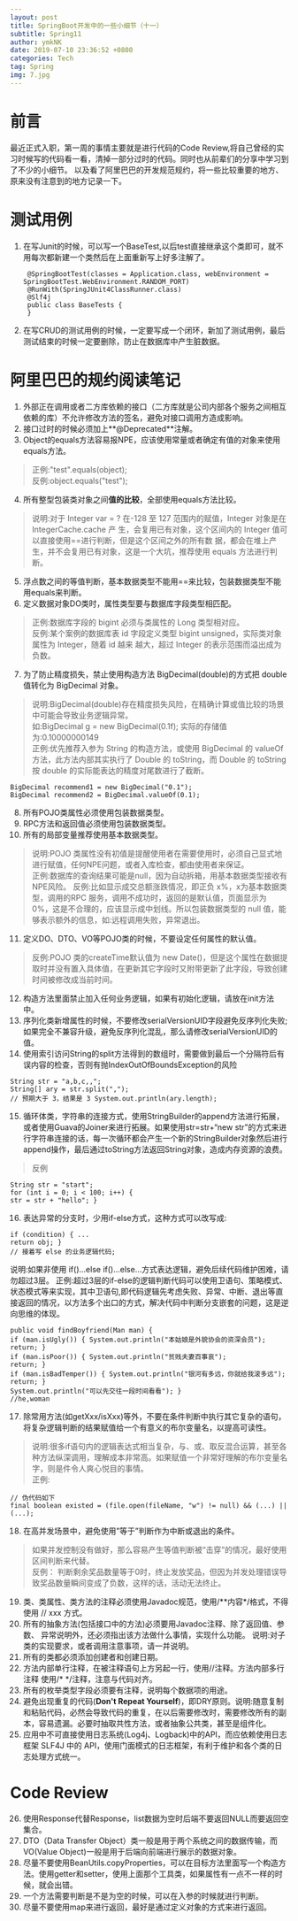 ```yaml
---
layout: post
title: SpringBoot开发中的一些小细节（十一）
subtitle: Spring11
author: ymkNK
date: 2019-07-10 23:36:52 +0800
categories: Tech
tag: Spring
img: 7.jpg
---
```

# 前言
最近正式入职，第一周的事情主要就是进行代码的Code Review,将自己曾经的实习时候写的代码看一看，清掉一部分过时的代码。同时也从前辈们的分享中学习到了不少的小细节。
以及看了阿里巴巴的开发规范规约，将一些比较重要的地方、原来没有注意到的地方记录一下。


# 测试用例

1. 在写Junit的时候，可以写一个BaseTest,以后test直接继承这个类即可，就不用每次都新建一个类然后在上面重新写上好多注解了。


		@SpringBootTest(classes = Application.class, webEnvironment = SpringBootTest.WebEnvironment.RANDOM_PORT)  
		@RunWith(SpringJUnit4ClassRunner.class)  
		@Slf4j  
		public class BaseTests {
		}


2. 在写CRUD的测试用例的时候，一定要写成一个闭环，新加了测试用例，最后测试结束的时候一定要删除，防止在数据库中产生脏数据。

# 阿里巴巴的规约阅读笔记

1. 外部正在调用或者二方库依赖的接口（二方库就是公司内部各个服务之间相互依赖的库）不允许修改方法的签名，避免对接口调用方造成影响。
2. 接口过时的时候必须加上**@Deprecated**注解。
3. Object的equals方法容易报NPE，应该使用常量或者确定有值的对象来使用equals方法。
>正例:"test".equals(object);  
>反例:object.equals("test");	

4. 所有整型包装类对象之间**值的比较**，全部使用equals方法比较。
>说明:对于 Integer var = ? 在-128 至 127 范围内的赋值，Integer 对象是在 IntegerCache.cache 产 生，会复用已有对象，这个区间内的 Integer 值可以直接使用==进行判断，但是这个区间之外的所有数 据，都会在堆上产生，并不会复用已有对象，这是一个大坑，推荐使用 equals 方法进行判断。

5. 浮点数之间的等值判断，基本数据类型不能用==来比较，包装数据类型不能用equals来判断。
6. 定义数据对象DO类时，属性类型要与数据库字段类型相匹配。
>正例:数据库字段的 bigint 必须与类属性的 Long 类型相对应。  
>反例:某个案例的数据库表 id 字段定义类型 bigint unsigned，实际类对象属性为 Integer，随着 id 越来 越大，超过 Integer 的表示范围而溢出成为负数。

7. 为了防止精度损失，禁止使用构造方法 BigDecimal(double)的方式把 double 值转化为 BigDecimal 对象。 
>说明:BigDecimal(double)存在精度损失风险，在精确计算或值比较的场景中可能会导致业务逻辑异常。   
>如:BigDecimal g = new BigDecimal(0.1f); 实际的存储值为:0.10000000149  
>正例:优先推荐入参为 String 的构造方法，或使用 BigDecimal 的 valueOf 方法，此方法内部其实执行了 Double 的 toString，而 Double 的 toString 按 double 的实际能表达的精度对尾数进行了截断。
```
BigDecimal recommend1 = new BigDecimal("0.1");
BigDecimal recommend2 = BigDecimal.valueOf(0.1);
```

8. 所有POJO类属性必须使用包装数据类型。
9. RPC方法和返回值必须使用包装数据类型。
10. 所有的局部变量推荐使用基本数据类型。
>说明:POJO 类属性没有初值是提醒使用者在需要使用时，必须自己显式地进行赋值，任何NPE问题，或者入库检查，都由使用者来保证。  
>正例:数据库的查询结果可能是null，因为自动拆箱，用基本数据类型接收有NPE风险。 反例:比如显示成交总额涨跌情况，即正负 x%，x为基本数据类型，调用的RPC 服务，调用不成功时，返回的是默认值，页面显示为 0%，这是不合理的，应该显示成中划线。所以包装数据类型的 null 值，能 够表示额外的信息，如:远程调用失败，异常退出。

11. 定义DO、DTO、VO等POJO类的时候，不要设定任何属性的默认值。
>反例:POJO 类的createTime默认值为 new Date()，但是这个属性在数据提取时并没有置入具体值，在更新其它字段时又附带更新了此字段，导致创建时间被修改成当前时间。

12. 构造方法里面禁止加入任何业务逻辑，如果有初始化逻辑，请放在init方法中。
13. 序列化类新增属性的时候，不要修改serialVersionUID字段避免反序列化失败;如果完全不兼容升级，避免反序列化混乱，那么请修改serialVersionUID的值。
14. 使用索引访问String的split方法得到的数组时，需要做到最后一个分隔符后有误内容的检查，否则有抛IndexOutOfBoundsException的风险
>
```
String str = "a,b,c,,";
String[] ary = str.split(",");
// 预期大于 3，结果是 3 System.out.println(ary.length);
```

15. 循环体类，字符串的连接方式，使用StringBuilder的append方法进行拓展，或者使用Guava的Joiner来进行拓展。如果使用str=str+“new str”的方式来进行字符串连接的话，每一次循环都会产生一个新的StringBuilder对象然后进行append操作，最后通过toString方法返回String对象，造成内存资源的浪费。
>反例
```
String str = "start";
for (int i = 0; i < 100; i++) {
str = str + "hello"; }
```

16. 表达异常的分支时，少用if-else方式，这种方式可以改写成:
>
```
if (condition) { ...
return obj; }
// 接着写 else 的业务逻辑代码;
```
说明:如果非使用 if()...else if()...else...方式表达逻辑，避免后续代码维护困难，请勿超过3层。 正例:超过3层的if-else的逻辑判断代码可以使用卫语句、策略模式、状态模式等来实现，其中卫语句,即代码逻辑先考虑失败、异常、中断、退出等直接返回的情况，以方法多个出口的方式，解决代码中判断分支嵌套的问题，这是逆向思维的体现。
```
public void findBoyfriend(Man man) {
if (man.isUgly()) { System.out.println("本姑娘是外貌协会的资深会员");
return; }
if (man.isPoor()) { System.out.println("贫贱夫妻百事哀");
return; }
if (man.isBadTemper()) { System.out.println("银河有多远，你就给我滚多远");
return; }
System.out.println("可以先交往一段时间看看"); }
//he,woman
```

17. 除常用方法(如getXxx/isXxx)等外，不要在条件判断中执行其它复杂的语句，将复杂逻辑判断的结果赋值给一个有意义的布尔变量名，以提高可读性。
>说明:很多if语句内的逻辑表达式相当复杂，与、或、取反混合运算，甚至各种方法纵深调用，理解成本非常高。如果赋值一个非常好理解的布尔变量名字，则是件令人爽心悦目的事情。  
正例:
```
// 伪代码如下
final boolean existed = (file.open(fileName, "w") != null) && (...) || (...);
```

18. 在高并发场景中，避免使用”等于”判断作为中断或退出的条件。
>如果并发控制没有做好，那么容易产生等值判断被“击穿”的情况，最好使用区间判断来代替。  
>反例： 判断剩余奖品数量等于0时，终止发放奖品，但因为并发处理错误导致奖品数量瞬间变成了负数，这样的话，活动无法终止。

19. 类、类属性、类方法的注释必须使用Javadoc规范，使用/\*\*内容\*/格式，不得使用 // xxx 方式。
20. 所有的抽象方法(包括接口中的方法)必须要用Javadoc注释、除了返回值、参数、 异常说明外，还必须指出该方法做什么事情，实现什么功能。 说明:对子类的实现要求，或者调用注意事项，请一并说明。
21. 所有的类都必须添加创建者和创建日期。
22. 方法内部单行注释，在被注释语句上方另起一行，使用//注释。方法内部多行注释 
使用/\* \*/注释，注意与代码对齐。
23. 所有的枚举类型字段必须要有注释，说明每个数据项的用途。
24. 避免出现重复的代码(**Don't Repeat Yourself**)，即DRY原则。说明:随意复制和粘贴代码，必然会导致代码的重复，在以后需要修改时，需要修改所有的副本，容易遗漏。必要时抽取共性方法，或者抽象公共类，甚至是组件化。
25. 应用中不可直接使用日志系统(Log4j、Logback)中的API，而应依赖使用日志框架 SLF4J 中的 API，使用门面模式的日志框架，有利于维护和各个类的日志处理方式统一。

# Code Review
26. 使用Response<T>代替Response，list数据为空时后端不要返回NULL而要返回空集合。
27. DTO（Data Transfer Object）类一般是用于两个系统之间的数据传输，而VO(Value Object)一般是用于后端向前端进行展示的数据对象。
28. 尽量不要使用BeanUtils.copyProperties，可以在目标方法里面写一个构造方法。使用getter和setter，使用上面那个工具类，如果属性有一点不一样的时候，就会出错。
29. 一个方法需要判断是不是为空的时候，可以在入参的时候就进行判断。
30. 尽量不要使用map来进行返回，最好是通过定义对象的方式来进行返回。
